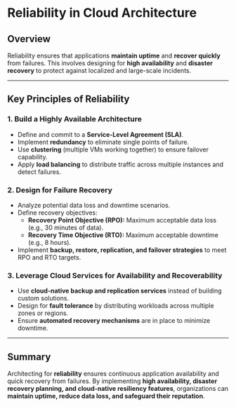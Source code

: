 # Reliability in Cloud Architecture

## Overview
Reliability ensures that applications **maintain uptime** and **recover quickly** from failures. This involves designing for **high availability** and **disaster recovery** to protect against localized and large-scale incidents.

---

## Key Principles of Reliability

### **1. Build a Highly Available Architecture**
- Define and commit to a **Service-Level Agreement (SLA)**.
- Implement **redundancy** to eliminate single points of failure.
- Use **clustering** (multiple VMs working together) to ensure failover capability.
- Apply **load balancing** to distribute traffic across multiple instances and detect failures.

### **2. Design for Failure Recovery**
- Analyze potential data loss and downtime scenarios.
- Define recovery objectives:
  - **Recovery Point Objective (RPO):** Maximum acceptable data loss (e.g., 30 minutes of data).
  - **Recovery Time Objective (RTO):** Maximum acceptable downtime (e.g., 8 hours).
- Implement **backup, restore, replication, and failover strategies** to meet RPO and RTO targets.

### **3. Leverage Cloud Services for Availability and Recoverability**
- Use **cloud-native backup and replication services** instead of building custom solutions.
- Design for **fault tolerance** by distributing workloads across multiple zones or regions.
- Ensure **automated recovery mechanisms** are in place to minimize downtime.

---

## Summary
Architecting for **reliability** ensures continuous application availability and quick recovery from failures. By implementing **high availability, disaster recovery planning, and cloud-native resiliency features**, organizations can **maintain uptime, reduce data loss, and safeguard their reputation**.